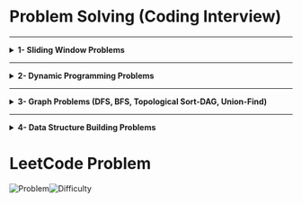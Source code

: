 # Problem Solving (Coding Interview)

---

<details>
<summary><strong>1- Sliding Window Problems</strong></summary>

Sliding window problems involve solving problems by maintaining a "window" of elements within the input (like an array or string) and sliding it over the input to find the solution efficiently.
<p align="center">
  <img src="https://github.com/user-attachments/assets/cef5d7a2-c682-49ee-84b0-4902f45625ba" alt="Sliding Window - Copy" style="width: 60%;">
</p>



### 1.1- Fixed Length Window Problems
Content here.

### 1.2- Minimum Length Window Problems
Content here.

### 1.3- Maximum Length Window Problems
Content here.

</details>


---

<details>
<summary><strong>2- Dynamic Programming Problems</strong></summary>

Dynamic Programming (DP) is a powerful optimization technique used to solve problems by breaking them into smaller overlapping subproblems, storing intermediate results, and reusing them to solve the larger problem efficiently.

### Subcategories of Dynamic Programming Problems:

#### 2.1- Knapsack-Type Problems
Knapsack problems involve selecting items or subsets to optimize a given objective while satisfying certain constraints.

- **2.1.1- 0/1 Knapsack Problems (Subset Selection)**
  In these problems, each item can be included at most once, and the goal is to find a subset of items that satisfies a condition.
  
  Examples:
  - Subset Sum
  - Partition Equal Subset Sum

- **2.1.2- Unbounded Knapsack Problems (0-k Items per Element)**
  Items can be selected multiple times, and the task is to determine the number of times each item is required to satisfy a condition.

  Examples:
  - Coin Change Problem
  - Rod Cutting Problem

#### 2.2- Range-Based Problems
These problems focus on solving tasks based on ranges of elements, often using intervals or windows.

- **2.2.1- Consecutive Ranges**
  Tasks involve checking or optimizing values over consecutive ranges.
  - **Leetcode 139: Word Break Problem** (Medium): Determine if a string can be segmented into valid words from a dictionary.

- **2.2.2- Nested Ranges**
  Problems where ranges overlap or are nested within other ranges.

- **2.2.3- In-Out Ranges**
  These involve solving problems where information flows inward and outward from a range or point.
  - **Leetcode: Longest Palindromic Substring** (Medium): Find the longest palindrome in a given string.

- **2.2.4- Out-In Ranges**
  Problems where information propagates outward first and then inward.
  - **Leetcode: Minimum Number of Operations to Make a Palindrome** (Hard): Compute the minimum changes needed to transform a string into a palindrome.

</details>

---

<details>
<summary><strong>3- Graph Problems (DFS, BFS, Topological Sort-DAG, Union-Find)</strong></summary>

Graph problems involve understanding and solving tasks that can be represented as a network of nodes and edges.

## Algorithms Used in Graph Problems
1. **Depth-First Search (DFS)**: Explores as far as possible along each branch before backtracking. [Explanation Video Link Placeholder]
2. **Breadth-First Search (BFS)**: Explores all neighbors of a node level by level. [Explanation Video Link Placeholder]
3. **Topological Sort (Directed Acyclic Graph - DAG)**: Linear ordering of vertices such that for every directed edge `u -> v`, `u` comes before `v`. [Explanation Video Link Placeholder]
4. **Union-Find (Disjoint Set Union)**: Efficiently tracks connected components and detects cycles in undirected graphs. [Explanation Video Link Placeholder]

### 3.1- Connected Nodes (Pointers) Problems
In these problems, the nodes are connected using explicit pointers. The goal is to explore and clone, connect, or find relationships between the nodes.
- **Leetcode: 133. Clone Graph**: (Medium)

### 3.2- Grid Problems
These problems involve grids, where each cell can be treated as a graph node connected to its neighbors.

#### 3.2.1- Grid Problems

| ![Problem](https://github.com/user-attachments/assets/51be5e6c-5b88-4930-8486-de37d008632f) | In this lesson you will learn how to solve grid version of graph problems that require DFS traversal. Examples solved are as follow ![Problem](https://img.shields.io/badge/1020.%20Number%20of%20Enclaves-blue?style=flat-square)![Difficulty](https://img.shields.io/badge/Medium-orange?style=flat-square) |
| --- | --- |

| Problem | Description |
| --- | --- |
| ![Problem](https://img.shields.io/badge/733.%20Flood%20Fill-blue?style=flat-square)![Difficulty](https://img.shields.io/badge/Easy-green?style=flat-square) | Flood Fill (Easy) |
| ![Problem](https://img.shields.io/badge/200.%20Number%20of%20Islands-blue?style=flat-square)![Difficulty](https://img.shields.io/badge/Medium-orange?style=flat-square) | Number of Islands (Medium) |
| ![Problem](https://img.shields.io/badge/130.%20Surrounded%20Regions-blue?style=flat-square)![Difficulty](https://img.shields.io/badge/Medium-orange?style=flat-square) | Surrounded Regions (Medium) |
| ![Problem](https://img.shields.io/badge/1020.%20Number%20of%20Enclaves-blue?style=flat-square)![Difficulty](https://img.shields.io/badge/Medium-orange?style=flat-square) | Number of Enclaves (Medium) |
| ![Problem](https://img.shields.io/badge/1905.%20Count%20Sub%20Islands-blue?style=flat-square)![Difficulty](https://img.shields.io/badge/Medium-orange?style=flat-square) | Count Sub Islands (Medium) |
| ![Problem](https://img.shields.io/badge/490.%20The%20Maze-blue?style=flat-square)![Difficulty](https://img.shields.io/badge/Medium-orange?style=flat-square) | The Maze (Medium) |
| ![Problem](https://img.shields.io/badge/827.%20Making%20A%20Large%20Island-blue?style=flat-square)![Difficulty](https://img.shields.io/badge/Hard-red?style=flat-square) | Making A Large Island (Hard) |
| ![Problem](https://img.shields.io/badge/417.%20Pacific%20Atlantic%20Water%20Flow-blue?style=flat-square)![Difficulty](https://img.shields.io/badge/Medium-orange?style=flat-square) | Pacific Atlantic Water Flow (Medium) |





#### 3.2.1- Grid Problems

<p align="center">
  <img src="https://github.com/user-attachments/assets/51be5e6c-5b88-4930-8486-de37d008632f" style="width: 50%;">
</p>

- **Leetcode: 79. Word Search**: (Medium)
- **Leetcode: 200. Number of Islands**:  (Medium)

#### 3.2.2- Grid Problems (Simultaneous Start)
- **Leetcode: 286. Walls and Gates**: (Medium)
- **Leetcode: 994. Rotting Oranges**:  (Medium)

#### 3.3- Word Problems (Need to Construct Graph from the Problem Statement)
These problems require constructing a graph from the given data before applying algorithms.

##### Word Problems - BFS
- **Leetcode: 127. Word Ladder**: (Hard)
- 
##### Word Problems - Topological Sort (DAG)
These problems typically involve tasks that depend on one another, making topological sorting essential.
- **Leetcode: 207. Course Schedule**: (Medium)  
- **Leetcode: 269. Alien Dictionary**: (Hard)

</details>



---


<details>
<summary><strong>4- Data Structure Building Problems</strong></summary>

This category of problems requires designing and implementing new data structures to meet specific requirements. These problems often involve combining or modifying basic data structures such as arrays, hash maps, linked lists, heaps, or queues to achieve the desired functionality.

### Characteristics of Data Structure Building Problems:
- Require a clear understanding of the underlying data structures.
- Focus on combining multiple data structures to optimize performance (e.g., O(1) operations for specific tasks).
- Test problem-solving and design skills to handle edge cases and constraints effectively.

### Example Problems:
- **Leetcode 146: LRU Cache** (Medium):  
</details>

# LeetCode Problem

![Problem](https://img.shields.io/badge/1020.%20Number%20of%20Enclaves-blue?style=flat-square)![Difficulty](https://img.shields.io/badge/Medium-orange?style=flat-square)
